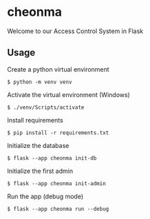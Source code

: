 # cheonma

Welcome to our Access Control System in Flask

## Usage

Create a python virtual environment
```
$ python -m venv venv
```

Activate the virtual environment (Windows)
```
$ ./venv/Scripts/activate
```

Install requirements
```
$ pip install -r requirements.txt
```

Initialize the database
```
$ flask --app cheonma init-db
```

Initialize the first admin
```
$ flask --app cheonma init-admin
```

Run the app (debug mode)
```
$ flask --app cheonma run --debug
```